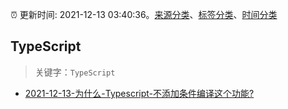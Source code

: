 :alarm_clock: 更新时间: 2021-12-13 03:40:36。[来源分类](../README.md)、[标签分类](../TAGS.md)、[时间分类](../TIMELINE.md)

## TypeScript


> 关键字：`TypeScript`



- [2021-12-13-为什么-Typescript-不添加条件编译这个功能?](https://www.v2ex.com/t/821814) 